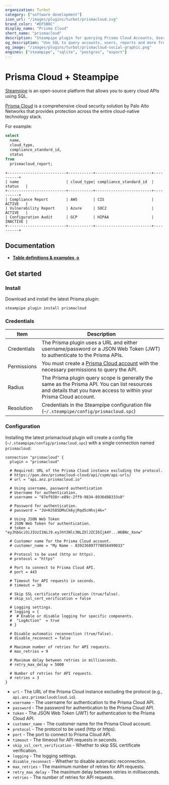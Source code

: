 ```yaml
---
organization: Turbot
category: ["software development"]
icon_url: "/images/plugins/turbot/prismacloud.svg"
brand_color: "#EF5B0C"
display_name: "Prisma Cloud"
short_name: "prismacloud"
description: "Steampipe plugin for querying Prisma Cloud Accounts, Users, and other resources."
og_description: "Use SQL to query accounts, users, reports and more from Prisma Cloud. Open source CLI. No DB required."
og_image: "/images/plugins/turbot/prismacloud-social-graphic.png"
engines: ["steampipe", "sqlite", "postgres", "export"]
---
```


# Prisma Cloud + Steampipe

[Steampipe](https://steampipe.io) is an open-source platform that allows you to query cloud APIs using SQL.

[Prisma Cloud](https://www.paloaltonetworks.com/prismacloud/cloud) is a comprehensive cloud security solution by Palo Alto Networks that provides protection across the entire cloud-native technology stack.

For example:

```sql
select
  name,
  cloud_type,
  compliance_standard_id,
  status
from
  prismacloud_report;
```

```
+--------------------------+-----------+-------------------------+----------+
| name                     | cloud_type| compliance_standard_id  | status   |
+--------------------------+-----------+-------------------------+----------+
| Compliance Report        | AWS       | CIS                     | ACTIVE   |
| Vulnerability Report     | Azure     | SOC2                    | ACTIVE   |
| Configuration Audit      | GCP       | HIPAA                   | INACTIVE |
+--------------------------+-----------+-------------------------+----------+
```

## Documentation

- **[Table definitions & examples →](https://hub.steampipe.io/plugins/turbot/prismacloud/tables)**

## Get started

### Install

Download and install the latest Prisma plugin:

```bash
steampipe plugin install prismacloud
```

### Credentials

| Item        | Description                                                                                                                                                                                                                                                                                                                            |
| ----------- | -------------------------------------------------------------------------------------------------------------------------------------------------------------------------------------------------------------------------------------------------------------------------------------------------------------------------------------- |
| Credentials | The Prisma plugin uses a URL and either username/password or a JSON Web Token (JWT) to authenticate to the Prisma APIs.                                                                                                                                                                                                                |
| Permissions | You must create a [Prisma Cloud account](https://docs.paloaltonetworks.com/prismacloud/prismacloud-cloud/prismacloud-cloud-admin/get-started-with-prismacloud-cloud-access/get-started-with-prismacloud-cloud-identity-and-access-management/manage-access-to-prismacloud-cloud.html) with the necessary permissions to query the API. |
| Radius      | The Prisma plugin query scope is generally the same as the Prisma API. You can list resources and details that you have access to within your Prisma Cloud account.                                                                                                                                                                    |
| Resolution  | Credentials in the Steampipe configuration file (`~/.steampipe/config/prismacloud.spc`)                                                                                                                                                                                                                                                |

### Configuration

Installing the latest prismacloud plugin will create a config file (`~/.steampipe/config/prismacloud.spc`) with a single connection named `prismacloud`:

```hcl
connection "prismacloud" {
  plugin = "prismacloud"

  # Required: URL of the Prisma Cloud instance excluding the protocol.
  # https://pan.dev/prismacloud-cloud/api/cspm/api-urls/
  # url = "api.anz.prismacloud.io"

  # Using username, password authentication
  # Username for authentication.
  # username = "87ef938r-e89c-2ff9-9834-8936d88333s8"

  # Password for authentication.
  # password = "JU+HJS8SDMsCk6yjRqd5cHhsj4k="

  # Using JSON Web Token
  # JSON Web Token for authentication.
  # token = "eyJhbGciOiJIUzI1NiJ9.eyJhY2Nlc3NLZXlJZCI6IjA4Y...H6BNc_Xonw"

  # Customer name for the Prisma Cloud account.
  # customer_name = "My Name - 839236897770856499033"

  # Protocol to be used (http or https).
  # protocol = "https"

  # Port to connect to Prisma Cloud API.
  # port = 443

  # Timeout for API requests in seconds.
  # timeout = 30

  # Skip SSL certificate verification (true/false).
  # skip_ssl_cert_verification = false

  # Logging settings.
  # logging = {
  #  # Enable or disable logging for specific components.
  #  "LogAction"  = true
  # }

  # Disable automatic reconnection (true/false).
  # disable_reconnect = false

  # Maximum number of retries for API requests.
  # max_retries = 9

  # Maximum delay between retries in milliseconds.
  # retry_max_delay = 5000

  # Number of retries for API requests.
  # retries = 3
}
```

- `url` - The URL of the Prisma Cloud instance excluding the protocol (e.g., `api.anz.prismacloudcloud.io`).
- `username` - The username for authentication to the Prisma Cloud API.
- `password` - The password for authentication to the Prisma Cloud API.
- `token` - The JSON Web Token (JWT) for authentication to the Prisma Cloud API.
- `customer_name` - The customer name for the Prisma Cloud account.
- `protocol` - The protocol to be used (http or https).
- `port` - The port to connect to Prisma Cloud API.
- `timeout` - The timeout for API requests in seconds.
- `skip_ssl_cert_verification` - Whether to skip SSL certificate verification.
- `logging` - The logging settings.
- `disable_reconnect` - Whether to disable automatic reconnection.
- `max_retries` - The maximum number of retries for API requests.
- `retry_max_delay` - The maximum delay between retries in milliseconds.
- `retries` - The number of retries for API requests.
